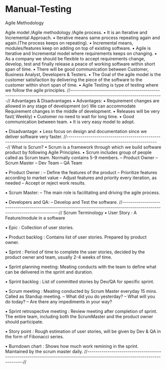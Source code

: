 # Manual-Testing

Agile Methodology

Agile model /Agile methodology /Agile process.
▪ It is an Iterative and Incremental Approach.
▪ Iterative means same process repeating again and again.(The process keeps on repeating).
▪ Incremental means, modules/features keep on adding on top of existing software.
▪ Agile is Iterative and Incremental model where requirements keeps on changing.
▪ As a company we should be flexible to accept requirements change, develop, test and finally
release a peace of working software within short span of time.
▪ There will be good communication between Customer, Business Analyst, Developers & Testers.
▪ The Goal of the agile model is the customer satisfaction by delivering the piece of the software to
the customer within short span of time.
▪ Agile Testing is type of testing where we follow the agile principles.
//----------------------------------------------------------------------------------------------------------------------------//
Advantages & Disadvantages
▪ Advantages:
▪ Requirement changes are allowed in any stage of development (or) We can accommodate
Requirement changes in the middle of development.
▪ Releases will be very fast( Weekly)
▪ Customer no need to wait for long time.
▪ Good communication between team.
▪ It is very easy model to adopt.

▪ Disadvantage:
▪ Less focus on design and documentation since we deliver software very faster.
//----------------------------------------------------------------------------------------------------------------------------//
What is Scrum?
▪ Scrum is a framework through which we build software product by following Agile Principles.
▪ Scrum includes group of people called as Scrum team. Normally contains 5-9 members.
– Product Owner
– Scrum Master
– Dev Team
– QA Team

▪ Product Owner :
– Define the features of the product
– Prioritize features according to market value
– Adjust features and priority every iteration, as needed
– Accept or reject work results.

▪ Scrum Master:
– The main role is facilitating and driving the agile process.

▪ Developers and QA:
– Develop and Test the software.
//----------------------------------------------------------------------------------------------------------------------------//
Scrum Terminology
▪ User Story : A Feature/module in a software

▪ Epic : Collection of user stories.

▪ Product backlog : Contains list of user stories. Prepared by product owner.

▪ Sprint : Period of time to complete the user stories, decided by the product owner and team, usually 2-4
weeks of time.

▪ Sprint planning meeting: Meating conducts with the team to define what can be delivered in
the sprint and duration.

▪ Sprint backlog : List of committed stories by Dev/QA for specific sprint.

▪ Scrum meeting : Meating conducted by Scrum Master everyday 15 mins. Called as Standup meeting.
– What did you do yesterday?
– What will you do today?
– Are there any impediments in your way?

▪ Sprint retrospective meeting : Review meeting after completion of sprint. The entire team, including
both the ScrumMaster and the product owner should participate.

▪ Story point : Rough estimation of user stories, will be given by Dev & QA in the form of Fibonacci series.

▪ Burndown chart : Shows how much work remining in the sprint. Maintained by the scrum master daily.
//----------------------------------------------------------------------------------------------------------------------------//
